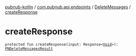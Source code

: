 [pubnub-kotlin](../../index.md) / [com.pubnub.api.endpoints](../index.md) / [DeleteMessages](index.md) / [createResponse](./create-response.md)

# createResponse

`protected fun createResponse(input: Response<`[`Void`](https://docs.oracle.com/javase/6/docs/api/java/lang/Void.html)`>): `[`PNDeleteMessagesResult`](../../com.pubnub.api.models.consumer.history/-p-n-delete-messages-result/index.md)
